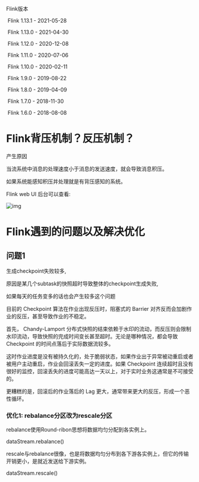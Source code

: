 Flink版本

​    Flink 1.13.1 - 2021-05-28                                                 

​    Flink 1.13.0 - 2021-04-30                                                                                         

​    Flink 1.12.0 - 2020-12-08                                                                                  

​    Flink 1.11.0 - 2020-07-06                                                                                         

​    Flink 1.10.0 - 2020-02-11                                                                                  

​    Flink 1.9.0 - 2019-08-22                                                                                

​    Flink 1.8.0 - 2019-04-09                                                                                       

​    Flink 1.7.0 - 2018-11-30                                                                                    

​    Flink 1.6.0 - 2018-08-08     



# Flink背压机制？反压机制？

产生原因

当流系统中消息的处理速度小于消息的发送速度，就会导致消息积压。

如果系统能感知积压并处理就是有背压感知的系统。

Flink web UI 后台可以查看:

![img](https:////upload-images.jianshu.io/upload_images/13570404-019c16a39cfd87e5.png?imageMogr2/auto-orient/strip|imageView2/2/w/1013)



# Flink遇到的问题以及解决优化

## 问题1

生成checkpoint失败较多,

原因是某几个subtask的快照超时导致整体的checkpoint生成失败,

如果每天的任务变多的话也会产生较多这个问题

目前的 Checkpoint 算法在作业出现反压时，阻塞式的 Barrier 对齐反而会加剧作业的反压，甚至导致作业的不稳定。

首先， Chandy-Lamport 分布式快照的结束依赖于水印的流动，而反压则会限制 水印流动，导致快照的完成时间变长甚至超时。无论是哪种情况，都会导致 Checkpoint 的时间点落后于实际数据流较多。

这时作业进度是没有被持久化的，处于脆弱状态，如果作业出于异常被动重启或者被用户主动重启，作业会回滚丢失一定的进度。如果 Checkpoint 连续超时且没有很好的监控，回滚丢失的进度可能高达一天以上，对于实时业务这通常是不可接受的。

更糟糕的是，回滚后的作业落后的 Lag 更大，通常带来更大的反压，形成一个恶性循环。

### **优化1: rebalance分区改为rescale分区**

rebalance使用Round-ribon思想将数据均匀分配到各实例上。

dataStream.rebalance()

rescale与rebalance很像，也是将数据均匀分布到各下游各实例上，但它的传输开销更小，是就近发送给下游实例。

dataStream.rescale()

